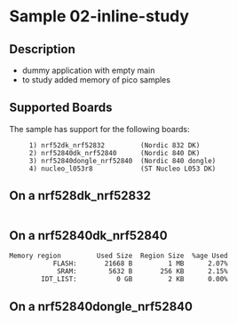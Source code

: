 # Sample 02-inline-study

## Description

* dummy application with empty main
* to study added memory of pico samples

## Supported Boards

The sample has support for the following boards:
```
     1) nrf52dk_nrf52832         (Nordic 832 DK)
     2) nrf52840dk_nrf52840      (Nordic 840 DK)
     3) nrf52840dongle_nrf52840  (Nordic 840 dongle)
     4) nucleo_l053r8            (ST Nucleo L053 DK)
```


## On a nrf528dk_nrf52832

```
```


## On a nrf52840dk_nrf52840

```
Memory region         Used Size  Region Size  %age Used
           FLASH:       21668 B         1 MB      2.07%
            SRAM:        5632 B       256 KB      2.15%
        IDT_LIST:          0 GB         2 KB      0.00%
```


## On a nrf52840dongle_nrf52840

```
```
